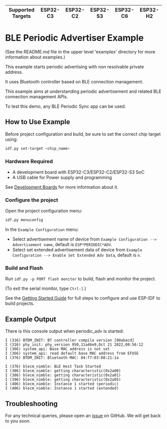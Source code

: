 | Supported Targets | ESP32-C3 | ESP32-C2 | ESP32-S3 | ESP32-C6 | ESP32-H2 |
| ----------------- | -------- | -------- | -------- | -------- | -------- |

# BLE Periodic Advertiser Example

(See the README.md file in the upper level 'examples' directory for more information about examples.)

This example starts periodic advertising with non resolvable private address.

It uses Bluetooth controller based on BLE connection management.

This example aims at understanding periodic advertisement and related BLE connection management APIs.

To test this demo, any BLE Periodic Sync app can be used.

## How to Use Example

Before project configuration and build, be sure to set the correct chip target using:

```bash
idf.py set-target <chip_name>
```

### Hardware Required

* A development board with ESP32-C3/ESP32-C2/ESP32-S3 SoC
* A USB cable for Power supply and programming

See [Development Boards](https://www.espressif.com/en/products/devkits) for more information about it.

### Configure the project

Open the project configuration menu: 

```bash
idf.py menuconfig
```

In the `Example Configuration` menu:

* Select advertisement name of device from `Example Configuration --> Advertisement name`, default is `ESP*PERIODIC*ADV`.
* Select set extended advertisement data of device from `Example Configuration --> Enable Set Extended Adv Data`, default is `n`.

### Build and Flash

Run `idf.py -p PORT flash monitor` to build, flash and monitor the project.

(To exit the serial monitor, type ``Ctrl-]``.)

See the [Getting Started Guide](https://idf.espressif.com/) for full steps to configure and use ESP-IDF to build projects.

## Example Output

There is this console output when periodic_adv is started:

```
I (316) BTDM_INIT: BT controller compile version [80abacd]
I (316) phy_init: phy_version 950,11a46e9,Oct 21 2022,08:56:12
I (366) system_api: Base MAC address is not set
I (366) system_api: read default base MAC address from EFUSE
I (376) BTDM_INIT: Bluetooth MAC: 84:f7:03:08:21:1a

I (376) blecm_nimble: BLE Host Task Started
I (386) blecm_nimble: getting characteristic(0x2a00)
I (386) blecm_nimble: getting characteristic(0x2a01)
I (396) blecm_nimble: getting characteristic(0x2a05)
I (406) blecm_nimble: Instance 1 started (periodic)
I (406) blecm_nimble: Instance 1 started (extended)
```

## Troubleshooting

For any technical queries, please open an [issue](https://github.com/espressif/esp-iot-solution/issues) on GitHub. We will get back to you soon.
